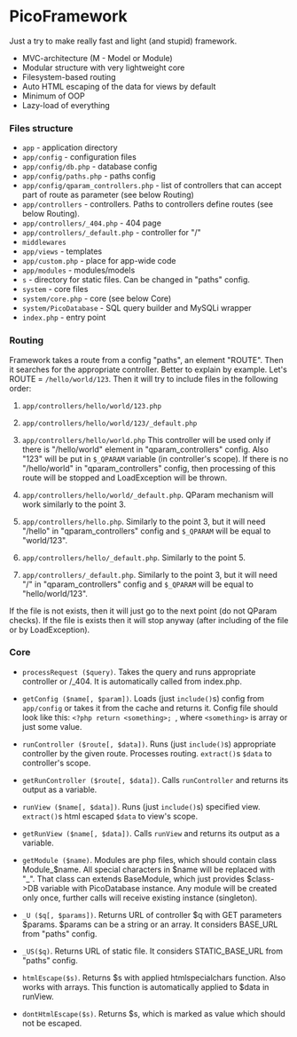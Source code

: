 # PicoFramework

Just a try to make really fast and light (and stupid) framework.

- MVC-architecture (M - Model or Module)
- Modular structure with very lightweight core
- Filesystem-based routing
- Auto HTML escaping of the data for views by default
- Minimum of OOP
- Lazy-load of everything

### Files structure

- `app` - application directory
- `app/config` - configuration files
- `app/config/db.php` - database config
- `app/config/paths.php` - paths config
- `app/config/qparam_controllers.php` - list of controllers that can accept part of route as parameter (see below Routing)
- `app/controllers` - controllers. Paths to controllers define routes (see below Routing).
- `app/controllers/_404.php` - 404 page
- `app/controllers/_default.php` - controller for "/"
- `middlewares`
- `app/views` - templates
- `app/custom.php` - place for app-wide code
- `app/modules` - modules/models
- `s` - directory for static files. Can be changed in "paths" config.
- `system` - core files
- `system/core.php` - core (see below Core)
- `system/PicoDatabase` - SQL query builder and MySQLi wrapper
- `index.php` - entry point

### Routing

Framework takes a route from a config "paths", an element "ROUTE". Then it searches for the appropriate controller. Better to explain by example. Let's ROUTE = `/hello/world/123`. Then it will try to include files in the following order:

1) `app/controllers/hello/world/123.php`

2) `app/controllers/hello/world/123/_default.php`

3) `app/controllers/hello/world.php`
This controller will be used only if there is "/hello/world" element in "qparam_controllers" config. Also "123" will be put in `$_QPARAM` variable (in controller's scope).
If there is no "/hello/world" in "qparam_controllers" config, then processing of this route will be stopped and LoadException will be thrown.

4) `app/controllers/hello/world/_default.php`. QParam mechanism will work similarly to the point 3.

5) `app/controllers/hello.php`. Similarly to the point 3, but it will need "/hello" in "qparam_controllers" config and `$_QPARAM` will be equal to "world/123".

6) `app/controllers/hello/_default.php`. Similarly to the point 5.

7) `app/controllers/_default.php`. Similarly to the point 3, but it will need "/" in "qparam_controllers" config and `$_QPARAM` will be equal to "hello/world/123".

If the file is not exists, then it will just go to the next point (do not QParam checks). If the file is exists then it will stop anyway (after including of the file or by LoadException).


### Core

- `processRequest ($query)`. Takes the query and runs appropriate controller or /_404. It is automatically called from index.php.

- `getConfig ($name[, $param])`. Loads (just `include()`s) config from `app/config` or takes it from the cache and returns it. Config file should look like this: `<?php
	return <something>;
`, where `<something>` is array or just some value.

- `runController ($route[, $data])`. Runs (just `include()`s) appropriate controller by the given route. Processes routing. `extract()`s `$data` to controller's scope.

- `getRunController ($route[, $data])`. Calls `runController` and returns its output as a variable.

- `runView ($name[, $data])`. Runs (just `include()`s) specified view. `extract()`s html escaped `$data` to view's scope.

- `getRunView ($name[, $data])`. Calls `runView` and returns its output as a variable.

- `getModule ($name)`. Modules are php files, which should contain class Module\_$name. All special characters in $name will be replaced with "\_". That class can extends BaseModule, which just provides $class->DB variable with PicoDatabase instance. Any module will be created only once, further calls will receive existing instance (singleton).

- `_U ($q[, $params])`. Returns URL of controller $q with GET parameters $params. $params can be a string or an array. It considers BASE\_URL from "paths" config.

- `_US($q)`. Returns URL of static file. It considers STATIC\_BASE\_URL from "paths" config.

- `htmlEscape($s)`. Returns $s with applied htmlspecialchars function. Also works with arrays. This function is automatically applied to $data in runView.

- `dontHtmlEscape($s)`. Returns $s, which is marked as value which should not be escaped.
